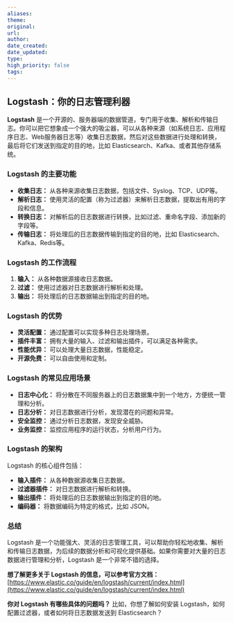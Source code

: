 ```yaml
---
aliases: 
theme: 
original: 
url: 
author: 
date_created: 
date_updated: 
type: 
high_priority: false
tags:
---
```

## Logstash：你的日志管理利器

**Logstash** 是一个开源的、服务器端的数据管道，专门用于收集、解析和传输日志。你可以把它想象成一个强大的吸尘器，可以从各种来源（如系统日志、应用程序日志、Web服务器日志等）收集日志数据，然后对这些数据进行处理和转换，最后将它们发送到指定的目的地，比如 Elasticsearch、Kafka、或者其他存储系统。

### Logstash 的主要功能

- **收集日志：** 从各种来源收集日志数据，包括文件、Syslog、TCP、UDP等。
- **解析日志：** 使用灵活的配置（称为过滤器）来解析日志数据，提取出有用的字段和信息。
- **转换日志：** 对解析后的日志数据进行转换，比如过滤、重命名字段、添加新的字段等。
- **传输日志：** 将处理后的日志数据传输到指定的目的地，比如 Elasticsearch、Kafka、Redis等。

### Logstash 的工作流程

1. **输入：** 从各种数据源接收日志数据。
2. **过滤：** 使用过滤器对日志数据进行解析和处理。
3. **输出：** 将处理后的日志数据输出到指定的目的地。

### Logstash 的优势

- **灵活配置：** 通过配置可以实现多种日志处理场景。
- **插件丰富：** 拥有大量的输入、过滤和输出插件，可以满足各种需求。
- **性能优异：** 可以处理大量日志数据，性能稳定。
- **开源免费：** 可以自由使用和定制。

### Logstash 的常见应用场景

- **日志中心化：** 将分散在不同服务器上的日志数据集中到一个地方，方便统一管理和分析。
- **日志分析：** 对日志数据进行分析，发现潜在的问题和异常。
- **安全监控：** 通过分析日志数据，发现安全威胁。
- **业务监控：** 监控应用程序的运行状态，分析用户行为。

### Logstash 的架构

Logstash 的核心组件包括：

- **输入插件：** 从各种数据源收集日志数据。
- **过滤器插件：** 对日志数据进行解析和转换。
- **输出插件：** 将处理后的日志数据输出到指定的目的地。
- **编码器：** 将数据编码为特定的格式，比如 JSON。

### 总结

Logstash 是一个功能强大、灵活的日志管理工具，可以帮助你轻松地收集、解析和传输日志数据，为后续的数据分析和可视化提供基础。如果你需要对大量的日志数据进行管理和分析，Logstash 是一个非常不错的选择。

**想了解更多关于 Logstash 的信息，可以参考官方文档：** [https://www.elastic.co/guide/en/logstash/current/index.html](https://www.elastic.co/guide/en/logstash/current/index.html)

**你对 Logstash 有哪些具体的问题吗？** 比如，你想了解如何安装 Logstash，如何配置过滤器，或者如何将日志数据发送到 Elasticsearch？

